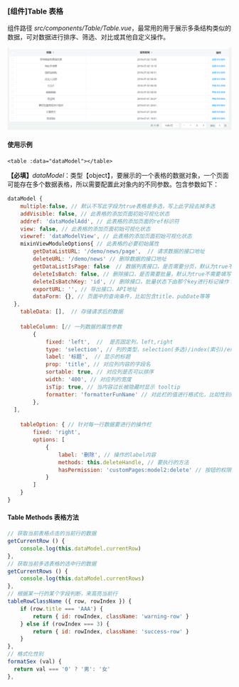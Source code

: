 ### [组件]Table 表格

<p>组件路径 <em>src/components/Table/Table.vue</em>，最常用的用于展示多条结构类似的数据，可对数据进行排序、筛选、对比或其他自定义操作。</p>

![Table 表格示例](../../img/eg-Table.png 'Table 表格示例')

#### 使用示例

```vue
<table :data="dataModel"></table>
```

<strong>【必填】</strong><em>dataModel</em>：类型【object】，要展示的一个表格的数据对象，一个页面可能存在多个数据表格，所以需要配置此对象内的不同参数。包含参数如下：

```javascript
dataModel {
	multiple:false, // 默认不写此字段为true表格是多选，写上此字段去掉多选
	addVisible: false, // 此表格的添加页面初始可视化状态
	addref: 'dataModelAdd', // 此表格的添加页面的ref标识符
	view: false, // 此表格的添加页面初始可视化状态
	viewref: 'dataModelView', // 此表格的添加页面初始可视化状态
	mixinViewModuleOptions{ // 此表格的必要初始属性
		getDataListURL: '/demo/news/page',  // 请求数据的接口地址
		deleteURL: '/demo/news' // 删除数据的接口地址
		getDataListIsPage: false  // 数据列表接口，是否需要分页，默认为true不需要填写，只需不分页时填写为false即可
		deleteIsBatch: false, // 删除接口，是否需要批量，默认为true不需要填写，数据表格为单选时填写为false即可
		deleteIsBatchKey: 'id', // 删除接口，批量状态下由那个key进行标记操作？比如：pid，uid...
		exportURL: '', // 导出接口，API地址
		dataForm: {}, // 页面中的查询条件，比如包含title、pubDate等等
  },
	tableData: [],  // 存储请求后的数据

	tableColumn: [// 一列数据的属性参数
		{
			fixed: 'left',  //  是否固定列，left,right
			type: 'selection', // 列的类型，selection(多选)/index(索引)/expand(展开项)
			label: '标题',  // 显示的标题
			prop: 'title', // 对应列内容的字段名
			sortable: true, // 对应列是否可以排序
			width: '400', // 对应列的宽度
			isTip: true, // 当内容过长被隐藏时显示 tooltip
			formatter: 'formatterFunName' // 对此栏的值进行格式化，比如性别如果是0和1，可以经过格式化后返回为男和女
		},
  ],

	tableOption: { // 针对每一行数据要进行的操作栏
		fixed: 'right',
		options: [
			{
				label: '删除', // 操作的label内容
				methods: this.deleteHandle, // 要执行的方法
				hasPermission: 'customPages:model2:delete' // 按钮的权限标识符
			}
		]
	}
}
```

#### Table Methods 表格方法

```javascript
// 获取当前表格点击的当前行的数据
getCurrentRow () {
	console.log(this.dataModel.currentRow)
},
// 获取当前多选表格的选中行的数据
getCurrentRows () {
	console.log(this.dataModel.currentRows)
},
// 根据某一行的某个字段判断，来高亮当前行
tableRowClassName ({ row, rowIndex }) {
	if (row.title === 'AAA') {
		return { id: rowIndex, className: 'warning-row' }
	} else if (rowIndex === 3) {
		return { id: rowIndex, className: 'success-row' }
	}
},
// 格式化性别
formatSex (val) {
  return val === '0' ? '男': '女'
},
```
